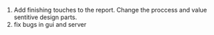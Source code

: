 1. Add finishing touches to the report. Change the proccess and value sentitive design parts.
2. fix bugs in gui and server